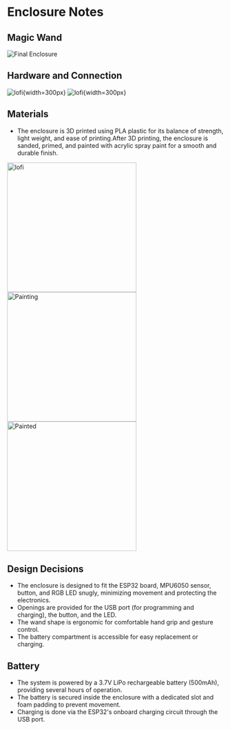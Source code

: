 # Enclosure Notes
## Magic Wand
![Final Enclosure](final-enclosure-images/assets/wand_final.png)
## Hardware and Connection
![lofi](final-enclosure-images/assets/hardware1.png){width=300px}
![lofi](final-enclosure-images/assets/hardware2.png){width=300px}
## Materials
- The enclosure is 3D printed using PLA plastic for its balance of strength, light weight, and ease of printing.After 3D printing, the enclosure is sanded, primed, and painted with acrylic spray paint for a smooth and durable finish.
<img src="final-enclosure-images/assets/wand_unpainted.png" width="300" alt="lofi" />
<img src="final-enclosure-images/assets/wand_painting.png" width="300" alt="Painting" />
<img src="final-enclosure-images/assets/wand_button.png" width="300" alt="Painted" />

## Design Decisions
- The enclosure is designed to fit the ESP32 board, MPU6050 sensor, button, and RGB LED snugly, minimizing movement and protecting the electronics.
- Openings are provided for the USB port (for programming and charging), the button, and the LED.
- The wand shape is ergonomic for comfortable hand grip and gesture control.
- The battery compartment is accessible for easy replacement or charging.

## Battery
- The system is powered by a 3.7V LiPo rechargeable battery (500mAh), providing several hours of operation.
- The battery is secured inside the enclosure with a dedicated slot and foam padding to prevent movement.
- Charging is done via the ESP32's onboard charging circuit through the USB port.

